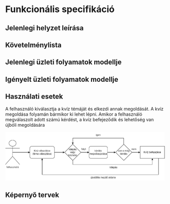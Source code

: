 # Funkcionális specifikáció

## Jelenlegi helyzet leírása

## Követelménylista

## Jelenlegi üzleti folyamatok modellje

## Igényelt üzleti folyamatok modellje

## Használati esetek
A felhasználó kiválasztja a kvíz témáját és elkezdi annak megoldását. A kvíz megoldása folyamán bármikor ki lehet lépni. Amikor a felhasználó megválaszolt adott számú kérdést, a kvíz befejeződik és lehetőség van újbóli megoldására

![Eset](Image/funkspec_haszn_eset1.png)

## Képernyő tervek